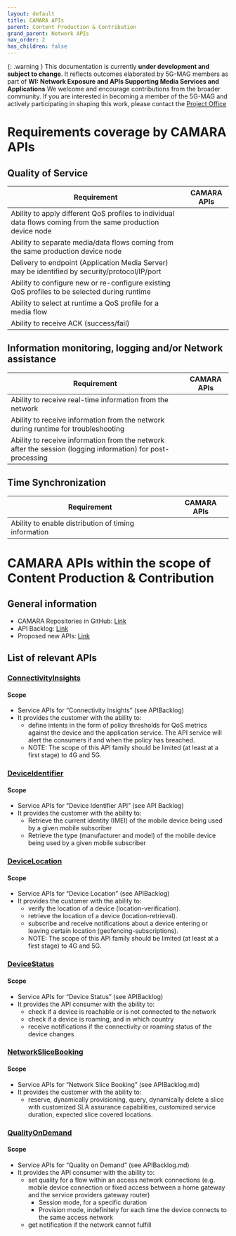 ```yaml
---
layout: default
title: CAMARA APIs
parent: Content Production & Contribution
grand_parent: Network APIs
nav_order: 2
has_children: false
---
```


{: .warning }
This documentation is currently **under development and subject to change**. It reflects outcomes elaborated by 5G-MAG members as part of **WI: Network Exposure and APIs Supporting Media Services and Applications**
We welcome and encourage contributions from the broader community. If you are interested in becoming a member of the 5G-MAG and actively participating in shaping this work, please contact the [Project Office](https://www.5g-mag.com/contact)

# Requirements coverage by CAMARA APIs

## Quality of Service

 Requirement | CAMARA APIs  
 -- | --
Ability to apply different QoS profiles to individual data flows coming from the same production device node | 
Ability to separate media/data flows coming from the same production device node | 
Delivery to endpoint (Application Media Server) may be identified by security/protocol/IP/port | 
Ability to configure new or re-configure existing QoS profiles to be selected during runtime  | 
Ability to select at runtime a QoS profile for a media flow | 
Ability to receive ACK (success/fail) | 

## Information monitoring, logging and/or Network assistance

 Requirement | CAMARA APIs  
 -- | --
Ability to receive real-time information from the network | 
Ability to receive information from the network during runtime for troubleshooting | 
Ability to receive information from the network after the session (logging information) for post-processing | 

## Time Synchronization

 Requirement | CAMARA APIs  
 -- | --
Ability to enable distribution of timing information | 

# CAMARA APIs within the scope of Content Production & Contribution

## General information

- CAMARA Repositories in GitHub: [Link](https://github.com/orgs/camaraproject/repositories?q=sort%3Aname-asc)
- API Backlog: [Link](https://github.com/camaraproject/WorkingGroups/blob/main/APIBacklog/documentation/APIbacklog.md)
- Proposed new APIs: [Link](https://github.com/camaraproject/WorkingGroups/pulls)

## List of relevant APIs

### [ConnectivityInsights](https://github.com/camaraproject/ConnectivityInsights)

#### Scope
- Service APIs for “Connectivity Insights” (see APIBacklog)
- It provides the customer with the ability to:
  - define intents in the form of policy thresholds for QoS metrics against the device and the application service. The API service will alert the consumers if and when the policy has breached.
  - NOTE: The scope of this API family should be limited (at least at a first stage) to 4G and 5G.

### [DeviceIdentifier](https://github.com/camaraproject/DeviceIdentifier)

#### Scope
- Service APIs for “Device Identifier API” (see API Backlog)
- It provides the customer with the ability to:
  - Retrieve the current identity (IMEI) of the mobile device being used by a given mobile subscriber
  - Retrieve the type (manufacturer and model) of the mobile device being used by a given mobile subscriber

### [DeviceLocation](https://github.com/camaraproject/DeviceLocation)

#### Scope
- Service APIs for “Device Location” (see APIBacklog)
- It provides the customer with the ability to:
  - verify the location of a device (location-verification).
  - retrieve the location of a device (location-retrieval).
  - subscribe and receive notifications about a device entering or leaving certain location (geofencing-subscriptions).
  - NOTE: The scope of this API family should be limited (at least at a first stage) to 4G and 5G.

### [DeviceStatus](https://github.com/camaraproject/DeviceStatus)

#### Scope
- Service APIs for “Device Status” (see APIBacklog)
- It provides the API consumer with the ability to:
  - check if a device is reachable or is not connected to the network
  - check if a device is roaming, and in which country
  - receive notifications if the connectivity or roaming status of the device changes

### [NetworkSliceBooking](https://github.com/camaraproject/NetworkSliceBooking)

#### Scope
- Service APIs for “Network Slice Booking” (see APIBacklog.md)
- It provides the customer with the ability to:
  - reserve, dynamically provisioning, query, dynamically delete a slice with customized SLA assurance capabilities, customized service duration, expected slice covered locations.

### [QualityOnDemand](https://github.com/camaraproject/QualityOnDemand)

#### Scope
- Service APIs for “Quality on Demand” (see APIBacklog.md)
- It provides the API consumer with the ability to:
  - set quality for a flow within an access network connections (e.g. mobile device connection or fixed access between a home gateway and the service providers gateway router)
    - Session mode, for a specific duration
    - Provision mode, indefinitely for each time the device connects to the same access network
  - get notification if the network cannot fulfill

